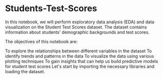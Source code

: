 # Students-Test-Scores
In this notebook, we will perform exploratory data analysis (EDA) and data visualization on the Student Test Scores dataset. The dataset contains information about students' demographic backgrounds and test scores.


The objectives of this notebook are:

To explore the relationships between different variables in the dataset
To identify trends and patterns in the data
To visualize the data using various plotting techniques
To gain insights that can help us build predictive models for student test scores
Let's start by importing the necessary libraries and loading the dataset.
